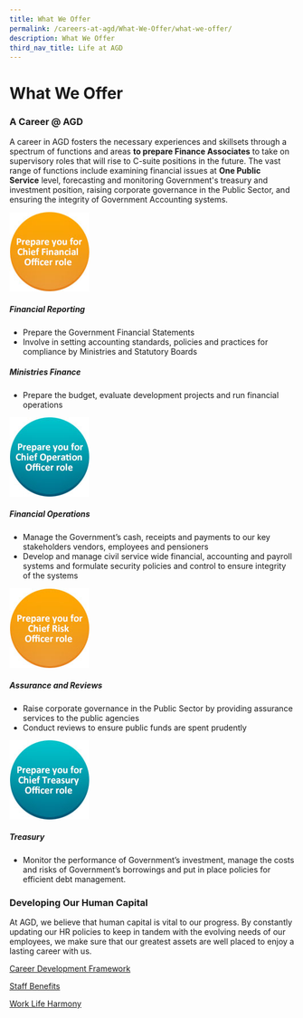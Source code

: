 ```yaml
---
title: What We Offer
permalink: /careers-at-agd/What-We-Offer/what-we-offer/
description: What We Offer
third_nav_title: Life at AGD
---
```

What We Offer
=============

### A Career @ AGD

A career in AGD fosters the necessary experiences and skillsets through a spectrum of functions and areas&nbsp;**to prepare Finance Associates**&nbsp;to take on supervisory roles that will rise to C-suite positions in the future. The vast range of functions include examining financial issues at&nbsp;**One Public Service**&nbsp;level, forecasting and monitoring Government's treasury and investment position, raising corporate governance in the Public Sector, and ensuring the integrity of Government Accounting systems.

<img src="/images/CareersAGD/What%20we%20offer/wwo-fo.jpg" style="width:auto;" alt="Chief Financial Officer">

##### Financial Reporting

*   Prepare the Government Financial Statements
*   Involve in setting accounting standards, policies and practices for compliance by Ministries and Statutory Boards

  

##### Ministries Finance

*   Prepare the budget, evaluate development projects and run financial operations

<img src="/images/CareersAGD/What%20we%20offer/wwo-to.jpg" style="width:auto;" alt="Chief Operation Officer">


##### Financial Operations

*   Manage the Government’s cash, receipts and payments to our key stakeholders vendors, employees and pensioners
*   Develop and manage civil service wide financial, accounting and payroll systems and formulate security policies and control to ensure integrity of the systems

<img src="/images/CareersAGD/What%20we%20offer/wwo-ro.jpg" style="width:auto;" alt="Chief Risk Officer">


##### Assurance and Reviews

*   Raise corporate governance in the Public Sector by providing assurance services to the public agencies
*   Conduct reviews to ensure public funds are spent prudently

<img src="/images/CareersAGD/What%20we%20offer/wwo-oo.jpg" style="width:auto;" alt="Chief Treasury Officer">

##### Treasury

*   Monitor the performance of Government’s investment, manage the costs and risks of Government’s borrowings and put in place policies for efficient debt management.

### Developing Our Human Capital

At AGD, we believe that human capital is vital to our progress. By constantly updating our HR policies to keep in tandem with the evolving needs of our employees, we make sure that our greatest assets are well placed to enjoy a lasting career with us.

[Career Development Framework](/careers-at-agd/What-We-Offer/career-development-framework/)

[Staff Benefits](https://agd.gov.sg/careers-at-agd/What-We-Offer/staff-benefits/)

[Work Life Harmony](https://agd.gov.sg/careers-at-agd/What-We-Offer/work-life-harmony/)